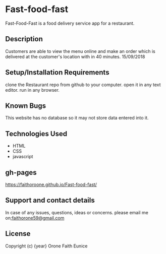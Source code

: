 
# Fast-food-fast
Fast-Food-Fast is a food delivery service app for a restaurant.
## Description
Customers are able to view the menu online and make an order which is delivered at the customer's location with in 40 minutes.
15/09/2018

## Setup/Installation Requirements
clone the Restaurant repo from github to your computer. open it in any text editor. run in any browser.

## Known Bugs
This website has no database so it may not store data entered into it.

## Technologies Used
* HTML
* CSS
* javascript

## gh-pages
 https://faithoroone.github.io/Fast-food-fast/

## Support and contact details
In case of any issues, questions, ideas or concerns. please email me on;faithorone59@gmail.com

## License
 Copyright (c) {year} Orone Faith Eunice